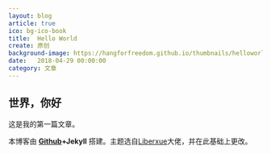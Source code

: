 ```yaml
---
layout: blog
article: true
ico: bg-ico-book
title:  Hello World
create: 原创
background-image: https://hangforfreedom.github.io/thumbnails/helloworld.jpg
date:   2018-04-29 00:00:00
category: 文章
---
```


## 世界，你好

这是我的第一篇文章。

本博客由 **<a href="https://github.com/HangForFreedom/HangForFreedom.github.io">Github</a>+Jekyll** 搭建。主题选自<a href="https://github.com/Liberxue/liberxue.github.io">Liberxue</a>大佬，并在此基础上更改。

